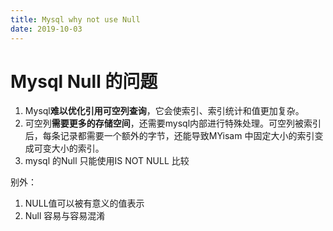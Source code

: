 ```yaml
---
title: Mysql why not use Null
date: 2019-10-03
---
```

# Mysql Null 的问题
1. Mysql**难以优化引用可空列查询**，它会使索引、索引统计和值更加复杂。
2. 可空列**需要更多的存储空间**，还需要mysql内部进行特殊处理。可空列被索引后，每条记录都需要一个额外的字节，还能导致MYisam 中固定大小的索引变成可变大小的索引。
3. mysql 的Null 只能使用IS NOT NULL 比较

别外：
1. NULL值可以被有意义的值表示
2. Null 容易与容易混淆